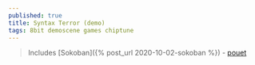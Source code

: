 ```yaml
---
published: true
title: Syntax Terror (demo)
tags: 8bit demoscene games chiptune
---
```

> Includes [Sokoban]({% post_url 2020-10-02-sokoban %}) - [pouet](https://www.pouet.net/prod.php?which=498)

